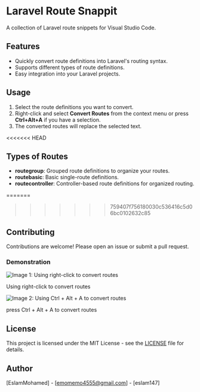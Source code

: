 # Laravel Route Snappit

A collection of Laravel route snippets for Visual Studio Code.

## Features

- Quickly convert route definitions into Laravel's routing syntax.
- Supports different types of route definitions.
- Easy integration into your Laravel projects.

## Usage

1. Select the route definitions you want to convert.
2. Right-click and select **Convert Routes** from the context menu or press **Ctrl+Alt+A** if you have a selection.
3. The converted routes will replace the selected text.

<<<<<<< HEAD
## Types of Routes

- **routegroup**: Grouped route definitions to organize your routes.
- **routebasic**: Basic single-route definitions.
- **routecontroller**: Controller-based route definitions for organized routing.


=======
>>>>>>> 759407f756180030c536416c5d06bc0102632c85
## Contributing

Contributions are welcome! Please open an issue or submit a pull request.
### Demonstration

![Image 1: Using right-click to convert routes](https://i.ibb.co/Zhjf7ZP/01.gif)

Using right-click to convert routes

![Image 2: Using Ctrl + Alt + A to convert routes](https://i.ibb.co/5hWbJ4b/02.gif)

press Ctrl + Alt + A to convert routes

## License

This project is licensed under the MIT License - see the [LICENSE](LICENSE) file for details.

## Author

[EslamMohamed] - [emomemo4555@gmail.com] - [eslam147]
